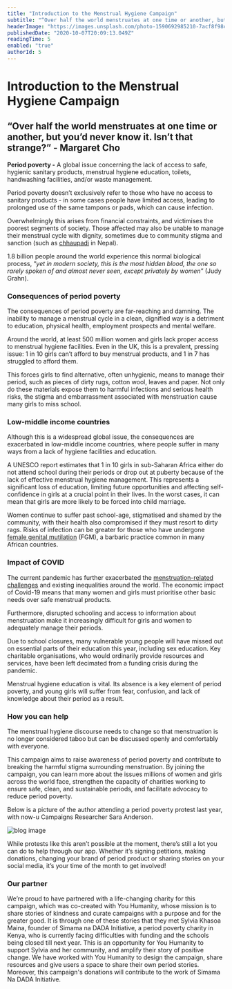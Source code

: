 ```yaml
---
title: "Introduction to the Menstrual Hygiene Campaign"
subtitle: "“Over half the world menstruates at one time or another, but you’d never know it. Isn’t that strange?” - Margaret Cho"
headerImage: "https://images.unsplash.com/photo-1590692985210-7acf8f98ce3f?ixlib=rb-1.2.1&ixid=eyJhcHBfaWQiOjEyMDd9&auto=format&fit=crop&w=1500&q=80"
publishedDate: "2020-10-07T20:09:13.049Z"
readingTime: 5
enabled: "true"
authorId: 5
---
```


# Introduction to the Menstrual Hygiene Campaign

## “Over half the world menstruates at one time or another, but you’d never know it. Isn’t that strange?” - Margaret Cho

**Period poverty -** A global issue concerning the lack of access to safe, hygienic sanitary products, menstrual hygiene education, toilets, handwashing facilities, and/or waste management.

Period poverty doesn’t exclusively refer to those who have no access to sanitary products - in some cases people have limited access, leading to prolonged use of the same tampons or pads, which can cause infection.

Overwhelmingly this arises from financial constraints, and victimises the poorest segments of society. Those affected may also be unable to manage their menstrual cycle with dignity, sometimes due to community stigma and sanction (such as [chhaupadi](https://www.actionaid.org.uk/about-us/what-we-do/womens-economic-empowerment/chhaupadi-and-menstruation-taboos) in Nepal).

1.8 billion people around the world experience this normal biological process, “_yet in modern society, this is the most hidden blood, the one so rarely spoken of and almost never seen, except privately by women_” (Judy Grahn).

### Consequences of period poverty

The consequences of period poverty are far-reaching and damning. The inability to manage a menstrual cycle in a clean, dignified way is a detriment to education, physical health, employment prospects and mental welfare.

Around the world, at least 500 million women and girls lack proper access to menstrual hygiene facilities. Even in the UK, this is a prevalent, pressing issue: 1 in 10 girls can’t afford to buy menstrual products, and 1 in 7 has struggled to afford them.

This forces girls to find alternative, often unhygienic, means to manage their period, such as pieces of dirty rugs, cotton wool, leaves and paper. Not only do these materials expose them to harmful infections and serious health risks, the stigma and embarrassment associated with menstruation cause many girls to miss school.

### Low-middle income countries

Although this is a widespread global issue, the consequences are exacerbated in low-middle income countries, where people suffer in many ways from a lack of hygiene facilities and education.

A UNESCO report estimates that 1 in 10 girls in sub-Saharan Africa either do not attend school during their periods or drop out at puberty because of the lack of effective menstrual hygiene management. This represents a significant loss of education, limiting future opportunities and affecting self-confidence in girls at a crucial point in their lives. In the worst cases, it can mean that girls are more likely to be forced into child marriage.

Women continue to suffer past school-age, stigmatised and shamed by the community, with their health also compromised if they must resort to dirty rags. Risks of infection can be greater for those who have undergone [female genital mutilation](https://www.actionaid.org.uk/about-us/what-we-do/violence-against-women-and-girls/female-genital-mutilation-what-is-fgm) (FGM), a barbaric practice common in many African countries.

### Impact of COVID

The current pandemic has further exacerbated the [menstruation-related challenges](https://www.forbes.com/sites/alicebroster/2020/05/28/period-poverty-is-getting-worse-during-coronavirus-warns-charity/#42d332e83f73) and existing inequalities around the world. The economic impact of Covid-19 means that many women and girls must prioritise other basic needs over safe menstrual products.

Furthermore, disrupted schooling and access to information about menstruation make it increasingly difficult for girls and women to adequately manage their periods.

Due to school closures, many vulnerable young people will have missed out on essential parts of their education this year, including sex education. Key charitable organisations, who would ordinarily provide resources and services, have been left decimated from a funding crisis during the pandemic.

Menstrual hygiene education is vital. Its absence is a key element of period poverty, and young girls will suffer from fear, confusion, and lack of knowledge about their period as a result.

### How you can help

The menstrual hygiene discourse needs to change so that menstruation is no longer considered taboo but can be discussed openly and comfortably with everyone.

This campaign aims to raise awareness of period poverty and contribute to breaking the harmful stigma surrounding menstruation. By joining the campaign, you can learn more about the issues millions of women and girls across the world face, strengthen the capacity of charities working to ensure safe, clean, and sustainable periods, and facilitate advocacy to reduce period poverty.

Below is a picture of the author attending a period poverty protest last year, with now-u Campaigns Researcher Sara Anderson.

![blog image](https://now-u.s3.eu-west-2.amazonaws.com/menstrual_intro_e6efb31231.png)

While protests like this aren’t possible at the moment, there’s still a lot you can do to help through our app. Whether it’s signing petitions, making donations, changing your brand of period product or sharing stories on your social media, it’s your time of the month to get involved!

### Our partner

We’re proud to have partnered with a life-changing charity for this campaign, which was co-created with You Humanity, whose mission is to share stories of kindness and curate campaigns with a purpose and for the greater good. It is through one of these stories that they met Sylvia Khasoa Maina, founder of Simama na DADA Initiative, a period poverty charity in Kenya, who is currently facing difficulties with funding and the schools being closed till next year. This is an opportunity for You Humanity to support Sylvia and her community, and amplify their story of positive change. We have worked with You Humanity to design the campaign, share resources and give users a space to share their own period stories. Moreover, this campaign's donations will contribute to the work of Simama Na DADA Initiative.
